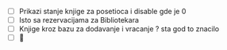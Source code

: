 - [ ] Prikazi stanje knjige za posetioca i disable gde je 0 
- [ ] Isto sa rezervacijama za Bibliotekara
- [ ] Knjige kroz bazu za dodavanje i vracanje ? sta god to znacilo
- [ ] :otter: